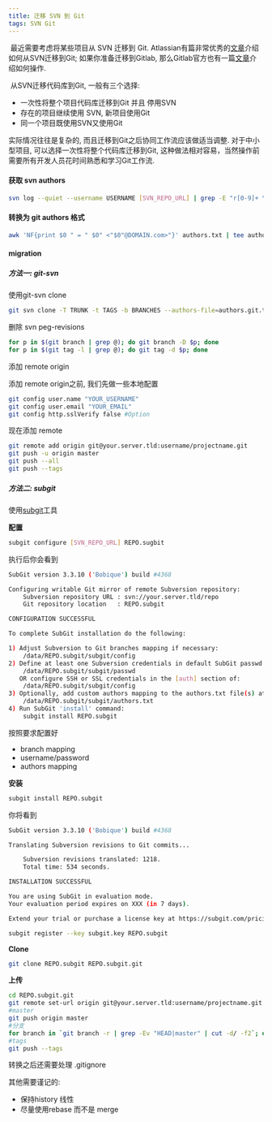 ```yaml
---
title: 迁移 SVN 到 Git
tags: SVN Git
---
```


​    最近需要考虑将某些项目从 SVN 迁移到 Git.  Atlassian有篇非常优秀的[文章][migrating-to-git]介绍如何从SVN迁移到Git; 如果你准备迁移到Gitlab, 那么Gitlab官方也有一篇[文章][migrating-to-gitlab]介绍如何操作.

​    从SVN迁移代码库到Git, 一般有三个选择:

- 一次性将整个项目代码库迁移到Git 并且 停用SVN
- 存在的项目继续使用 SVN, 新项目使用Git 
- 同一个项目既使用SVN又使用Git

实际情况往往是复杂的, 而且迁移到Git之后协同工作流应该做适当调整. 对于中小型项目, 可以选择一次性将整个代码库迁移到Git, 这种做法相对容易，当然操作前需要所有开发人员花时间熟悉和学习Git工作流.

<!--more-->

#### 获取 svn authors

```bash
svn log --quiet --username USERNAME [SVN_REPO_URL] | grep -E "r[0-9]+ \|.+ \|" | cut -d'|' -f2 | sed 's/ //g'|sort -u | tee authors.txt
```

#### 转换为 git authors 格式

```bash
awk 'NF{print $0 " = " $0" <"$0"@DOMAIN.com>"}' authors.txt | tee authors.git.txt
```

#### migration

##### 方法一: git-svn

使用git-svn clone

```bash
git svn clone -T TRUNK -t TAGS -b BRANCHES --authors-file=authors.git.txt --username USERNAME svn://your.server.tld/repo git_repo_name 
```

删除 svn peg-revisions

```bash
for p in $(git branch | grep @); do git branch -D $p; done
for p in $(git tag -l | grep @); do git tag -d $p; done
```

添加 remote origin

添加 remote origin之前, 我们先做一些本地配置

```bash
git config user.name "YOUR_USERNAME"
git config user.email "YOUR_EMAIL"
git config http.sslVerify false #Option 
```

现在添加 remote

```bash
git remote add origin git@your.server.tld:username/projectname.git
git push -u origin master
git push --all
git push --tags
```



##### 方法二: subgit

使用[subgit][subgit-link]工具

**配置**

```bash
subgit configure [SVN_REPO_URL] REPO.sugbit
```

执行后你会看到

```bash
SubGit version 3.3.10 ('Bobique') build #4368

Configuring writable Git mirror of remote Subversion repository:
    Subversion repository URL : svn://your.server.tld/repo
    Git repository location   : REPO.subgit

CONFIGURATION SUCCESSFUL

To complete SubGit installation do the following:

1) Adjust Subversion to Git branches mapping if necessary:
    /data/REPO.subgit/subgit/config
2) Define at least one Subversion credentials in default SubGit passwd file at:
    /data/REPO.subgit/subgit/passwd
   OR configure SSH or SSL credentials in the [auth] section of:
    /data/REPO.subgit/subgit/config
3) Optionally, add custom authors mapping to the authors.txt file(s) at:
    /data/REPO.subgit/subgit/authors.txt
4) Run SubGit 'install' command:
    subgit install REPO.subgit
```

按照要求配置好 

- branch mapping
- username/password
- authors mapping

**安装**

```bash
subgit install REPO.subgit
```

你将看到

```bash
SubGit version 3.3.10 ('Bobique') build #4368

Translating Subversion revisions to Git commits...

    Subversion revisions translated: 1218.
    Total time: 534 seconds.

INSTALLATION SUCCESSFUL

You are using SubGit in evaluation mode.
Your evaluation period expires on XXX (in 7 days).

Extend your trial or purchase a license key at https://subgit.com/pricing
```

```bash
subgit register --key subgit.key REPO.subgit
```

**Clone**

```bash
git clone REPO.subgit REPO.subgit.git
```

**上传**

```bash
cd REPO.subgit.git
git remote set-url origin git@your.server.tld:username/projectname.git
#master
git push origin master
#分支
for branch in `git branch -r | grep -Ev "HEAD|master" | cut -d/ -f2`; do git push origin remotes/origin/$branch\:refs/heads/$branch; done  # 冒号后面为远程仓库中的地址,必须以refs/heads开头
#tags
git push --tags
```





[migrating-to-git]: https://www.atlassian.com/git/tutorials/migrating-overview
[migrating-to-gitlab]: https://docs.gitlab.com/ee/user/project/import/svn.html
[subgit-link]: https://subgit.com/



转换之后还需要处理 .gitignore

其他需要谨记的:

- 保持history 线性
- 尽量使用rebase 而不是 merge
